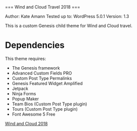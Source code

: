 === Wind and Cloud Travel 2018 ===

Author: Kate Amann
Tested up to: WordPress 5.0.1
Version: 1.3 

This is a custom Genesis child theme for Wind and Cloud travel.

# Dependencies
This theme requires:

- The Genesis framework
- Advanced Custom Fields PRO
- Custom Post Type Permalinks
- Genesis Featured Widget Amplified
- Jetpack
- Ninja Forms
- Popup Maker
- Team Bios (Custom Post Type plugin)
- Tours (Custom Post Type plugin)
- Font Awesome 5 Free


[Wind and Cloud 2018](https://github.com/kateamann/windandcloud2018)
